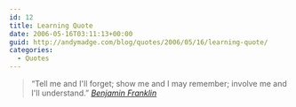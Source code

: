 ```yaml
---
id: 12
title: Learning Quote
date: 2006-05-16T03:11:13+00:00
guid: http://andymadge.com/blog/quotes/2006/05/16/learning-quote/
categories:
  - Quotes
---
```

> “Tell me and I'll forget; show me and I may remember; involve me and I'll understand.”
<cite><a href="https://www.brainyquote.com/quotes/benjamin_franklin_383997">Benjamin Franklin</a></cite>